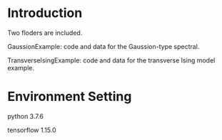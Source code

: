 # Introduction

Two floders are included. 

GaussionExample: code and data for the Gaussion-type spectral.

TransverseIsingExample: code and data for the transverse Ising model example.

# Environment Setting 
python 3.7.6

tensorflow 1.15.0


